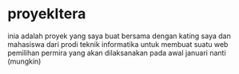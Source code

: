 # proyekItera
inia adalah proyek yang saya buat bersama dengan kating saya dan mahasiswa dari prodi teknik informatika untuk membuat suatu web pemilihan permira yang akan dilaksanakan pada awal januari nanti (mungkin)
